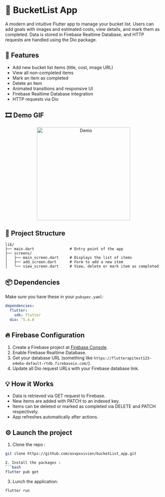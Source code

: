 
# 🎯 BucketList App

A modern and intuitive Flutter app to manage your bucket list. Users can add goals with images and estimated costs, view details, and mark them as completed. Data is stored in Firebase Realtime Database, and HTTP requests are handled using the Dio package.

## 🚀 Features

- Add new bucket list items (title, cost, image URL)
- View all non-completed items
- Mark an item as completed
- Delete an item
- Animated transitions and responsive UI
- Firebase Realtime Database integration
- HTTP requests via Dio


## 🎞 Demo GIF 
<p align="center">
  <img src="assets/bucket_list_app.gif" alt="Demo" width="300"/>
</p>

## 🧱 Project Structure

```
lib/
├── main.dart                # Entry point of the app
├── screens/
│   ├── main_screen.dart     # Displays the list of items
│   ├── add_screen.dart      # Form to add a new item
│   └── view_screen.dart     # View, delete or mark item as completed
```

## 📦 Dependencies

Make sure you have these in your `pubspec.yaml`:

```yaml
dependencies:
  flutter:
    sdk: flutter
  dio: ^5.4.0
```

## 🔥 Firebase Configuration

1. Create a Firebase project at [Firebase Console](https://console.firebase.google.com/).
2. Enable Firebase Realtime Database.
3. Get your database URL (something like `https://flutterapitest123-e4e6a-default-rtdb.firebaseio.com/`).
4. Update all Dio request URLs with your Firebase database link.

## 💡 How it Works

- Data is retrieved via GET request to Firebase.
- New items are added with PATCH to an indexed key.
- Items can be deleted or marked as completed via DELETE and PATCH respectively.
- App refreshes automatically after actions.



## ⚙️ Launch the project

1. Clone the repo :
```bash
git clone https://github.com/asvpxvivien/bucketList_app.git

2. Install the packages :
```bash
flutter pub get
```

3. Lunch the application:
```bash
flutter run
```






